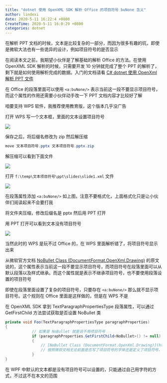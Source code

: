 ```yaml
---
title: "dotnet 使用 OpenXML SDK 解析 Office 的项目符号 buNone 含义"
author: lindexi
date: 2020-5-11 16:22:4 +0800
CreateTime: 2020-5-11 16:0:29 +0800
categories: dotnet
---
```


在解析 PPT 文档的时候，文本是比较复杂的一部分，而因为很多有趣的坑，即使是微软大法也有一些诡异的设计，例如项目符号的是否显示

<!--more-->


<!-- 发布 -->

在阅读本文之前，我期望小伙伴是了解基础的解析 Office 的方法。在使用 OpenXML SDK 解析的时候，只需要开发 10 分钟就完成了整个 PPT 的解析了，剩下就是如何使用解析完成的数据。入门的文档请看 [C# dotnet 使用 OpenXml 解析 PPT 文件](https://blog.lindexi.com/post/C-dotnet-%E4%BD%BF%E7%94%A8-OpenXml-%E8%A7%A3%E6%9E%90-PPT-%E6%96%87%E4%BB%B6.html )

在 Office 的段落里面可以使用 `<a:buNone/>` 表示当前这一段不要显示项目符号，而这个属性的作用还需要小伙伴动手改一下 PPT 文档内容才比较好了解

咱要支持 WPS 软件，我推荐使用教育版，这个版本几乎没广告

打开 WPS 写一个文本框，里面的文本设置项目符号

<!-- ![](image/dotnet 使用 OpenXML SDK 解析 Office 的项目符号 buNone 含义/dotnet 使用 OpenXML SDK 解析 Office 的项目符号 buNone 含义0.png) -->

![](http://image.acmx.xyz/lindexi%2F2020511165274952.jpg)

保存之后，将后缀名修改为 zip 然后解压缩

```csharp
move 文本项目符号.pptx 文本项目符号.pptx.zip
```

解压缩可以看到下面文件

<!-- ![](image/dotnet 使用 OpenXML SDK 解析 Office 的项目符号 buNone 含义/dotnet 使用 OpenXML SDK 解析 Office 的项目符号 buNone 含义2.png) -->

![](http://image.acmx.xyz/lindexi%2F20205111610382342.jpg)

打开 `f:\temp\文本项目符号\ppt\slides\slide1.xml` 文件

<!-- ![](image/dotnet 使用 OpenXML SDK 解析 Office 的项目符号 buNone 含义/dotnet 使用 OpenXML SDK 解析 Office 的项目符号 buNone 含义3.png) -->

![](http://image.acmx.xyz/lindexi%2F20205111614165948.jpg)

在段落属性添加 `<a:buNone/>` 如上图，注意不要格式化，上面格式化只是让小伙伴们阅读起来不会要打我

将文件夹压缩，修改后缀名是 pptx 然后用 PPT 打开

用 PPT 打开可以看到文本没有项目符号

<!-- ![](image/dotnet 使用 OpenXML SDK 解析 Office 的项目符号 buNone 含义/dotnet 使用 OpenXML SDK 解析 Office 的项目符号 buNone 含义1.png) -->

![](http://image.acmx.xyz/lindexi%2F202051116928644.jpg)

当然此时的 WPS 是玩不过 Office 的，在 WPS 里面解析错了，将项目符号显示出来

从微软官方文档 [NoBullet Class (DocumentFormat.OpenXml.Drawing)](https://docs.microsoft.com/en-us/dotnet/api/documentformat.openxml.drawing.nobullet) 的原文说的，这个属性表示当前这一段不要显示项目符号，而项目符号在段落里面可以从默认段落以及样式继承。而这个属性就是表示不继承项目符号，也不要使用段落设置的项目符号

即使在段落里面设置了复杂的项目符号，只要存在 `<a:buNone/>` 那么就不显示项目符号。这个规则在 Office 里面是这样做的，但是在 WPS 不是

在 OpenXML SDK 拿到 TextParagraphPropertiesType 段落属性，可以通过 GetFirstChild 方法尝试获取是否设置 NoBullet 类

```csharp
private void Foo(TextParagraphPropertiesType paragraphProperties)
{
            // 如果是 NoBullet 就是说不用项目符号
            if (paragraphProperties.GetFirstChild<NoBullet>() != null)
            {
                // [NoBullet Class (DocumentFormat.OpenXml.Drawing)](https://docs.microsoft.com/en-us/dotnet/api/documentformat.openxml.drawing.nobullet )
                // 按照微软文档无论前面是否写了项目符号的字体还是定义了项目符号，只要写了 NoBullet 这一段不要项目符号，那么这一段就是没有项目符号
            }
}
```

在 WPF 中默认的文本都是没有项目符号可以设置的，只能通过自己用字符的方式，不过这不在本文的范围


